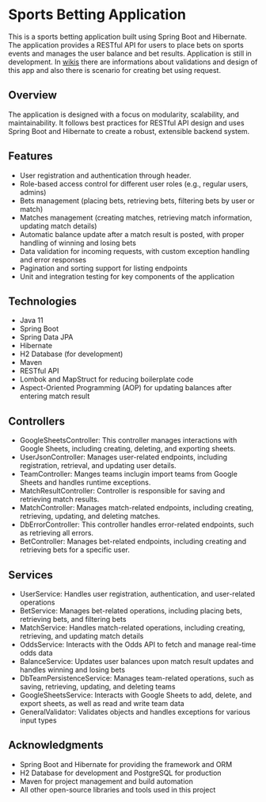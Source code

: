 # Sports Betting Application

This is a sports betting application built using Spring Boot and Hibernate. The application provides a RESTful API for users to place bets on sports events and manages the user balance and bet results. Application is still in development. In [wikis](https://github.com/senmay/Betting-Application/wiki) there are informations about validations and design of this app and also there is scenario for creating bet using request.

## Overview

The application is designed with a focus on modularity, scalability, and maintainability. It follows best practices for RESTful API design and uses Spring Boot and Hibernate to create a robust, extensible backend system.

## Features

- User registration and authentication through header.
- Role-based access control for different user roles (e.g., regular users, admins)
- Bets management (placing bets, retrieving bets, filtering bets by user or match)
- Matches management (creating matches, retrieving match information, updating match details)
- Automatic balance update after a match result is posted, with proper handling of winning and losing bets
- Data validation for incoming requests, with custom exception handling and error responses
- Pagination and sorting support for listing endpoints
- Unit and integration testing for key components of the application

## Technologies

- Java 11
- Spring Boot
- Spring Data JPA
- Hibernate
- H2 Database (for development)
- Maven
- RESTful API
- Lombok and MapStruct for reducing boilerplate code
- Aspect-Oriented Programming (AOP) for updating balances after entering match result

## Controllers

- GoogleSheetsController: This controller manages interactions with Google Sheets, including creating, deleting, and exporting sheets.
- UserJsonController: Manages user-related endpoints, including registration, retrieval, and updating user details.
- TeamController: Manges teams inclugin import teams from Google Sheets and handles runtime exceptions.
- MatchResultController: Controller is responsible for saving and retrieving match results.
- MatchController: Manages match-related endpoints, including creating, retrieving, updating, and deleting matches.
- DbErrorController: This controller handles error-related endpoints, such as retrieving all errors.
- BetController: Manages bet-related endpoints, including creating and retrieving bets for a specific user.

## Services

- UserService: Handles user registration, authentication, and user-related operations
- BetService: Manages bet-related operations, including placing bets, retrieving bets, and filtering bets
- MatchService: Handles match-related operations, including creating, retrieving, and updating match details
- OddsService: Interacts with the Odds API to fetch and manage real-time odds data
- BalanceService: Updates user balances upon match result updates and handles winning and losing bets
- DbTeamPersistenceService: Manages team-related operations, such as saving, retrieving, updating, and deleting teams
- GoogleSheetsService: Interacts with Google Sheets to add, delete, and export sheets, as well as read and write team data
- GeneralValidator: Validates objects and handles exceptions for various input types


## Acknowledgments

- Spring Boot and Hibernate for providing the framework and ORM
- H2 Database for development and PostgreSQL for production
- Maven for project management and build automation
- All other open-source libraries and tools used in this project
